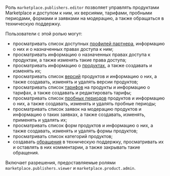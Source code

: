 Роль `marketplace.publishers.editor` позволяет управлять продуктами Marketplace и доступом к ним, их версиями, тарифами, пробными периодами, формами и заявками на модерацию, а также обращаться в техническую поддержку.

Пользователи с этой ролью могут:
* просматривать список доступных [профилей партнера](../../../marketplace/quickstart.md#registration), информацию о них и о назначенных правах доступа к ним;
* просматривать информацию о назначенных правах доступа к продуктам, а также изменять такие права доступа;
* просматривать информацию о [продуктах](../../../marketplace/concepts/product.md), а также создавать и изменять их;
* просматривать список [версий](../../../marketplace/concepts/version.md) продуктов и информацию о них, а также создавать, изменять и удалять версии продуктов;
* просматривать список [тарифов](../../../marketplace/concepts/tariff.md) на продукты и информацию о тарифах, а также создавать и редактировать тарифы;
* просматривать список [пробных периодов](../../../marketplace/concepts/trial-period.md) продуктов и информацию о них, а также создавать, изменять и удалять пробные периоды;
* просматривать список заявок на модерацию продуктов и информацию о таких заявках, а также создавать, изменять, применять и удалять их;
* просматривать список форм продуктов и информацию о них, а также создавать, изменять и удалять формы продуктов;
* просматривать список категорий продуктов;
* создавать [обращения](../../../support/overview.md) в техническую поддержку, просматривать их и оставлять в них комментарии, а также закрывать такие обращения.

Включает разрешения, предоставляемые ролями `marketplace.publishers.viewer` и `marketplace.product.admin`.